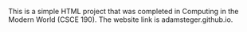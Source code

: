 This is a simple HTML project that was completed in Computing in the Modern World (CSCE 190).  The website link is adamsteger.github.io.
